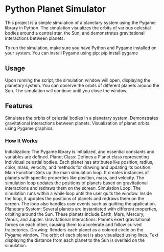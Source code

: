 # Python Planet Simulator 
This project is a simple simulation of a planetary system using the Pygame library in Python. The simulation visualizes the orbits of various celestial bodies around a central star, the Sun, and demonstrates gravitational interactions between planets.

To run the simulation, make sure you have Python and Pygame installed on your system. You can install Pygame using pip:
pip install pygame


## Usage

Upon running the script, the simulation window will open, displaying the planetary system. You can observe the orbits of different planets around the Sun. The simulation will continue until you close the window.

## Features

Simulates the orbits of celestial bodies in a planetary system.
Demonstrates gravitational interactions between planets.
Visualization of planet orbits using Pygame graphics.

### How It Works

Initialization: The Pygame library is initialized, and essential constants and variables are defined.
Planet Class: Defines a Planet class representing individual celestial bodies. Each planet has attributes like position, radius, color, mass, velocity, and methods for drawing and updating its position.
Main Function: Sets up the main simulation loop. It creates instances of planets with specific properties like position, mass, and velocity. The simulation loop updates the positions of planets based on gravitational interactions and redraws them on the screen.
Simulation Loop: The simulation runs within a while loop until the user quits the window. Inside the loop, it updates the positions of planets and redraws them on the screen. The loop also handles user events such as quitting the application.
Planetary System: Several planets are instantiated with different properties, orbiting around the Sun. These planets include Earth, Mars, Mercury, Venus, and Jupiter.
Gravitational Interactions: Planets exert gravitational forces on each other, causing them to accelerate and follow curved trajectories.
Drawing: Renders each planet as a colored circle on the Pygame window. The orbit of each planet is also visualized using lines. Text displaying the distance from each planet to the Sun is overlaid on the simulation.

